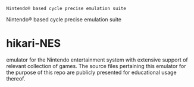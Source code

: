 	Nintendo® based cycle precise emulation suite

Nintendo® based cycle precise emulation suite


# hikari-NES
emulator for the Nintendo entertainment system with extensive support of relevant collection of games.
The source files pertaining this emulator for the purpose of this repo are publicly presented for educational usage thereof. 
